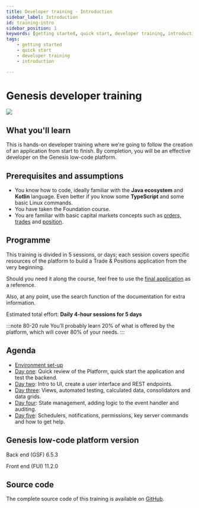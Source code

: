 ```yaml
---
title: Developer training - Introduction
sidebar_label: Introduction
id: training-intro
sidebar_position: 1
keywords: [getting started, quick start, developer training, introduction]
tags:
    - getting started
    - quick start
    - developer training
    - introduction

---
```

# Genesis developer training
![](/img/dev-training-book-cover.png)

## What you'll learn

This is hands-on developer training where we're going to follow the creation of an application from start to finish. By completion, you will be an effective developer on the Genesis low-code platform.

## Prerequisites and assumptions

- You know how to code, ideally familiar with the **Java ecosystem** and **Kotlin** language. Even better if you know some **TypeScript** and some basic Linux commands.
- You have taken the Foundation course.
- You are familiar with basic capital markets concepts such as [orders, trades](https://www.investopedia.com/terms/o/order.asp) and [position](https://www.investopedia.com/terms/p/position.asp).

## Programme

This training is divided in 5 sessions, or days; each session covers specific resources of the platform to build a Trade & Positions application from the very beginning.

Should you need it along the course, feel free to use the [final application](#source-code) as a reference.

Also, at any point, use the search function of the documentation for extra information.

Estimated total effort: <b>Daily 4-hour sessions for 5 days</b>

:::note 80-20 rule
You’ll probably learn 20% of what is offered by the platform, which will cover 80% of your needs.
:::

## Agenda

- [Environment set-up](../../../getting-started/developer-training/environment-setup/)
- [Day one](../../../getting-started/developer-training/training-content-day1/): Quick review of the Platform​, quick start the application and test the backend​​.
- [Day two](../../../getting-started/developer-training/training-content-day2/): Intro to UI​, create a user interface​ and REST endpoints.
- [Day three](../../../getting-started/developer-training/training-content-day3/): Views​, automated testing​, calculated data, consolidators and data grids​.
- [Day four](../../../getting-started/developer-training/training-content-day4/): State management, adding logic to the event handler​ ​and auditing​.
- [Day five](../../../getting-started/developer-training/training-content-day5/): Schedulers, notifications, permissions​, key server commands​ and how to get help​.

## Genesis low-code platform version
Back end (GSF)  6.5.3

Front end (FUI) 11.2.0

## Source code
The complete source code of this training is available 
on [GitHub](https://github.com/genesiscommunitysuccess/devtraining-alpha).
